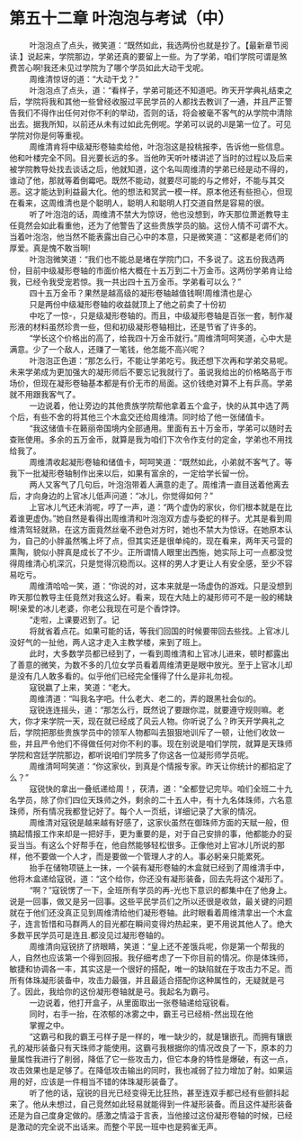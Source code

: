 <h1>第五十二章 叶泡泡与考试（中）</h1>
<div id="content">&nbsp&nbsp&nbsp&nbsp&nbsp&nbsp&nbsp&nbsp
 叶泡泡点了点头，微笑道：“既然如此，我选两份也就是抄了。【最新章节阅读.】说起来，学院那边，学弟还真的要留上一些。为了学弟，咱们学院可谓是煞费苦心啊!我还未见过学院为了哪个学员如此大动干戈呢。
 <br/>&nbsp&nbsp&nbsp&nbsp&nbsp&nbsp&nbsp&nbsp
 周维清惊讶的道：“大动干戈？”
 <br/>&nbsp&nbsp&nbsp&nbsp&nbsp&nbsp&nbsp&nbsp
 叶泡泡点了点头，道：“看样子，学弟可能还不知道吧。昨天开学典礼结束之后，学院将我和其他一些曾经收服过平民学员的人都找去教训了一通，并且严正警告我们不得作出任何对你不利的举动，否则的话，将会被毫不客气的从学院中清除出去。据我所知，以前还从未有过如此先例呢。学弟可以说的Jl是第一位了。可见学院对你是何等重视。
 <br/>&nbsp&nbsp&nbsp&nbsp&nbsp&nbsp&nbsp&nbsp
 周维清肯将中级凝形卷轴卖给他，叶泡泡这是投桃报李，告诉他一些信息。他和叶楼完全不同。目光要长远的多。当他昨天听叶楼讲述了当时的过程以及后来被学院教导处找去谈话之后，他就知道，这个名叫周维清的学弟已经是动不得的，谁动了他，那就等着倒霉吧。既然不能动，就要尽可能的与之修好，不能与其交恶。这才能达到利益最大化。他的想法和冥武一模一样。原本他还有些担心，但现在看来，这周维清也是个聪明人，聪明人和聪明人打交道自然是容易的很。
 <br/>&nbsp&nbsp&nbsp&nbsp&nbsp&nbsp&nbsp&nbsp
 听了叶泡泡的话，周维清不禁大为惊讶，他也没想到，昨天那位萧逝教导主任竟然会如此看重他，还为了他警告了这些贵族学员的脑。这份人情不可谓不大。当着叶泡泡，他当然不能表露出自己心中的本意，只是微笑道：“这都是老师们的厚爱。真是愧不敢当啊!
 <br/>&nbsp&nbsp&nbsp&nbsp&nbsp&nbsp&nbsp&nbsp
 叶泡泡微笑道：“我们也不能总是堵在学院门口，不多说了。这五份我选两份，目前中级凝形卷轴的市面价格大概在十五万到二十万金币。这两份学弟肯让给我，已经令我受宠若惊。我一共出四十五万金币。学弟看可以么？”
 <br/>&nbsp&nbsp&nbsp&nbsp&nbsp&nbsp&nbsp&nbsp
 四十五万金币？果然是越高级的凝形卷轴越值钱啊!周维清也是心
 <br/>&nbsp&nbsp&nbsp&nbsp&nbsp&nbsp&nbsp&nbsp
 只是两份中级凝形卷轴的收益就顶上了他之前卖了十份初
 <br/>&nbsp&nbsp&nbsp&nbsp&nbsp&nbsp&nbsp&nbsp
 中吃了一惊-，只是级凝形卷轴的。而且，中级凝形卷轴是百张一套，制作凝形液的材料虽然珍贵一些，但和初级凝形卷轴相比，还是节省了许多的。
 <br/>&nbsp&nbsp&nbsp&nbsp&nbsp&nbsp&nbsp&nbsp
 “学长这个价格出的高了，给我四十万金币就行。”周维清呵呵笑道，心中大是满意。少了一个敌人，还赚了一笔钱，他怎能不高兴呢？
 <br/>&nbsp&nbsp&nbsp&nbsp&nbsp&nbsp&nbsp&nbsp
 叶泡泡正色道：“那怎么行，不能让学弟吃亏。我还想下次再和学弟交易呢。未来学弟成为更加强大的凝形师后不要忘记我就行了。虽说我给出的价格略高于市场价，但现在凝形卷轴基本都是有价无市的局面。这价钱绝对算不上有乒高。学弟就不用跟我客气了。
 <br/>&nbsp&nbsp&nbsp&nbsp&nbsp&nbsp&nbsp&nbsp
 一边说着，他让旁边的其他贵族学院帮他拿着五个盒子，快的从其中选了两个后，有些不舍的将其他三个木盒交还给周维清。同时给了他一张储值卡。
 <br/>&nbsp&nbsp&nbsp&nbsp&nbsp&nbsp&nbsp&nbsp
 “我这储值卡在籁丽帝国境内全部通用。里面有五十万金币，学弟可以随时去查账使用。多余的五万金币，就算是我为咱们下次令作支付的定金，学弟也不用找给我了。
 <br/>&nbsp&nbsp&nbsp&nbsp&nbsp&nbsp&nbsp&nbsp
 周维清收起凝形卷轴和储值卡，呵呵笑道：“既然如此，小弟就不客气了。等我下一批凝形卷轴制作出来以后，如果有富余的，一定给学长留一份。
 <br/>&nbsp&nbsp&nbsp&nbsp&nbsp&nbsp&nbsp&nbsp
 两人又客气了几句后，叶泡泡带着人满意的走了。周维清一直目送着他离去后，才向身边的上官冰儿低声问道：“冰儿，你觉得如何？”
 <br/>&nbsp&nbsp&nbsp&nbsp&nbsp&nbsp&nbsp&nbsp
 上官冰儿气还未消呢，哼了一声，道：“两个虚伪的家伙，你们根本就是在比着谁更虚伪。”她自然是看得出周维清和叶泡泡双方虚与委蛇的样子。尤其是看到周维清驾轻就熟，在这方面竟然丝毫不逊色对方时，她也不禁大为惊讶。在她原本认为，自己的小胖虽然嘴上坏了点，但其实还是很单纯的，现在看来，两年天弓营的熏陶，貌似小胖真是成长了不少。正所谓情人眼里出西施，她实际上可一点都没觉得周维清心机深沉，只是觉得沉稳而以。这样的男人才更让人有安全感，至少不容易吃亏。
 <br/>&nbsp&nbsp&nbsp&nbsp&nbsp&nbsp&nbsp&nbsp
 周维清哈哈一笑，道：“你说的对，这本来就是一场虚伪的游戏。只是没想到昨天那位教导主任竟然对我这么好。看来，现在大陆上的凝形师可不是一般的稀缺啊!亲爱的冰儿老婆，你老公我现在可是个香饽饽。
 <br/>&nbsp&nbsp&nbsp&nbsp&nbsp&nbsp&nbsp&nbsp
 “走啦，上课要迟到了。记
 <br/>&nbsp&nbsp&nbsp&nbsp&nbsp&nbsp&nbsp&nbsp
 将就省着点花。如果可能的话，等我们回国的时候要带回去些找。上官冰儿没好气的一扯他，两人这才走入主教学楼，来到了班上。
 <br/>&nbsp&nbsp&nbsp&nbsp&nbsp&nbsp&nbsp&nbsp
 此时，大多数学员都已经到了，一看到周维清和上官冰儿进来，顿时都露出了善意的微笑，为数不多的几位女学员看着周维清更是眼中放光。至于上官冰儿却是没有几人敢多看的。似乎他们已经完全懂得了什么是非礼勿视。
 <br/>&nbsp&nbsp&nbsp&nbsp&nbsp&nbsp&nbsp&nbsp
 寇锐嬴了上来，笑道：“老大。
 <br/>&nbsp&nbsp&nbsp&nbsp&nbsp&nbsp&nbsp&nbsp
 周维清道：“叫我名字吧。什么老大、老二的，弄的跟黑社会似的。
 <br/>&nbsp&nbsp&nbsp&nbsp&nbsp&nbsp&nbsp&nbsp
 寇锐连连摇头，道：“那怎么行，既然说了要跟你混，就要遵守规则嘛。老大，你才来学院一天，现在就已经成了风云人物。你听说了么？昨天开学典礼之后，学院把那些贵族学员中的领军人物都叫去狠狠地训斥了一顿，让他们收敛一些，并且严令他们不得做任何对你不利的事。现在别说是咱们学院，就算是天珠师学院和宫廷学院那边，都听说咱们学院多了你这各一位凝形师学员呢。
 <br/>&nbsp&nbsp&nbsp&nbsp&nbsp&nbsp&nbsp&nbsp
 周维清呵呵笑道：“你这家伙，到真是个情报专家。昨天让你统计的都掐定了么？”
 <br/>&nbsp&nbsp&nbsp&nbsp&nbsp&nbsp&nbsp&nbsp
 寇锐快的拿出一叠纸递给周！，茯清，道：“全都登记完毕。咱们全班二十九名学员，除了你们四位天珠师之外，剩余的二十五人中，有十九名体珠师，六名意珠师，所有情况我都登记好了。每个人一页纸，详细记录了大家的情况。
 <br/>&nbsp&nbsp&nbsp&nbsp&nbsp&nbsp&nbsp&nbsp
 周维清对寇锐是越来越有好感了，这家伙虽然在御珠师方面的天赋一般，但搞起情报工作来却是一把好手，更为重要的是，对于自己安排的事，他都能办的妥妥当当。有这么个好帮手在，他自然能够轻松很多。正像他对上官冰儿所说的那样，他不要做一个人才，而是要做一个管理人才的人。事必躬亲只能累死。
 <br/>&nbsp&nbsp&nbsp&nbsp&nbsp&nbsp&nbsp&nbsp
 抬手在储物项链上一抹，一个装有凝形卷轴的木盒就已经到了周维清手中，他将木盒递给寇锐，道：“这个给你，你还没有凝形装备，回去先将这个凝形了。
 <br/>&nbsp&nbsp&nbsp&nbsp&nbsp&nbsp&nbsp&nbsp
 “啊？”寇锐愣了一下，全班所有学员的再-光也下意识的都集中在了他身上。说是一回事，做又是另一回事。这些平民学员们之所以还很是收敛，最关键的问题就在于他们还没真正见到周维清给他们凝形卷轴。此时眼看着周维清拿出一个木盒子，连言哲惜和马群两人的目光都在瞬间变得灼热起来，更不用说其他人了。绝大多数平民学员可是连且.都没见过凝形卷轴的。
 <br/>&nbsp&nbsp&nbsp&nbsp&nbsp&nbsp&nbsp&nbsp
 周维清向寇锐挤了挤眼睛，笑道：“皇上还不差饿兵呢，你是第一个帮我的人，自然也应该第一个得到回报。我仔细考虑了一下你目前的情况。你是体珠师，敏捷和协调各一丰，其实这是一个很好的搭配，唯一的缺陷就在于攻击力不足。而所有体珠凝形装备中，攻击力最强，并且最适合搭配你这种属性的，无疑就是弓了。因此，我给你的这份凝形卷轴就是弓。我起名为霸弓。
 <br/>&nbsp&nbsp&nbsp&nbsp&nbsp&nbsp&nbsp&nbsp
 一边说着，他打开盒子，从里面取出一张卷轴递给寇锐看。
 <br/>&nbsp&nbsp&nbsp&nbsp&nbsp&nbsp&nbsp&nbsp
 同时，右手一抬，在浓郁的冰雾之中，霸王弓已经梢-然出现在他
 <br/>&nbsp&nbsp&nbsp&nbsp&nbsp&nbsp&nbsp&nbsp
 掌握之中。
 <br/>&nbsp&nbsp&nbsp&nbsp&nbsp&nbsp&nbsp&nbsp
 “这霸弓和我的霸王弓样子是一样的，唯一缺少的，就是镶嵌孔。而拥有镶嵌孔的凝形装备只有天珠师才能使用。这霸弓我根据你的情况改良了一下，原本的力量属性我进行了削弱，降低了它一些攻击力，但它本身的特性是爆破，有这一点，攻击效果也是足够了。在降低攻击输出的同时，我也减弱了拉力增加了射。如果运用的好，应该是一件相当不错的体珠凝形装备了。
 <br/>&nbsp&nbsp&nbsp&nbsp&nbsp&nbsp&nbsp&nbsp
 听了他的话，寇锐的目光已经变得无比狂热，甚至连双手都已经有些颤抖起来了。他从未想过，自己竞然如此轻易就能得到一件凝形装备。而且这件凝形装备还是为自己度身定做的。感激之情溢于言表，当他接过这份凝形卷轴的时候，已经是激动的完全说不出话来。而整个平民一班中也是鸦雀无声。
 <br/>&nbsp&nbsp&nbsp&nbsp&nbsp&nbsp&nbsp&nbsp
 <br/>&nbsp&nbsp&nbsp&nbsp&nbsp&nbsp&nbsp&nbsp
</div>
